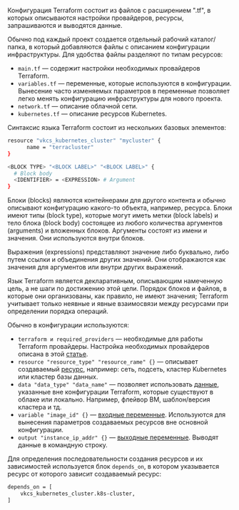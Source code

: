 Конфигурация Terraform состоит из файлов с расширением ".tf", в которых описываются настройки провайдеров, ресурсы, запрашиваются и выводятся данные.

Обычно под каждый проект создается отдельный рабочий каталог/папка, в который добавляются файлы с описанием конфигурации инфраструктуры. Для удобства файлы разделяют по типам ресурсов:

- `main.tf` — содержит настройки необходимых провайдеров Terraform.
- `variables.tf` — переменные, которые используются в конфигурации. Вынесение часто изменяемых параметров в переменные позволяет легко менять конфигурацию инфраструктуры для нового проекта.
- `network.tf` — описание облачной сети.
- `kubernetes.tf` — описание ресурсов Kubernetes.

Синтаксис языка Terraform состоит из нескольких базовых элементов:

```bash
resource "vkcs_kubernetes_cluster" "mycluster" {
      name = "terracluster"
}

<BLOCK TYPE> "<BLOCK LABEL>" "<BLOCK LABEL>" {
  # Block body
  <IDENTIFIER> = <EXPRESSION> # Argument
}

```

Блоки (blocks) являются контейнерами для другого контента и обычно описывают конфигурацию какого-то объекта, например, ресурса.
Блоки имеют типы (block type), которые могут иметь метки (block labels) и тело блока (block body) состоящее из любого количества аргументов (arguments) и вложенных блоков. Аргументы состоят из имени и значения. Они используются внутри блоков.

Выражения (expressions) представляют значение либо буквально, либо путем ссылки и объединения других значений. Они отображаются как значения для аргументов или внутри других выражений.

Язык Terraform является декларативным, описывающим намеченную цель, а не шаги по достижению этой цели. Порядок блоков и файлов, в которые они организованы, как правило, не имеют значения; Terraform учитывает только неявные и явные взаимосвязи между ресурсами при определении порядка операций.

Обычно в конфигурации используются:

- `terraform и required_providers` — необходимые для работы Terraform провайдеры. Настройка необходимых провайдеров описана в этой [статье](https://mcs.mail.ru/docs/ru/additionals/terraform/terraform-provider-config).
- `resource "resource_type" "resource_rame" {}` — описывает создаваемый [ресурс](https://www.terraform.io/language/resources/syntax), например: сеть, подсеть, кластер Kubernetes или кластер базы данных.
- `data "data_type" "data_name"` — позволяет использовать [данные](https://www.terraform.io/language/data-sources), указанные вне конфигурации Terraform, которые существуют в облаке или локально. Например, флейвор ВМ, шаблон/версия кластера и тд.
- `variable "image_id" {}` — [входные переменные](https://www.terraform.io/language/values/variables). Используются для вынесения параметров создаваемых ресурсов вне основной конфигурации.
- `output "instance_ip_addr" {}` — [выходные переменные](https://www.terraform.io/language/values/outputs). Выводят данные в командную строку.

Для определения последовательности создания ресурсов и их зависимостей используется блок `depends_on`, в котором указывается ресурс от которого зависит создаваемый ресурс:

```bash
depends_on = [
    vkcs_kubernetes_cluster.k8s-cluster,
]
```
